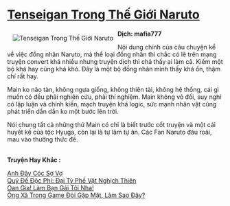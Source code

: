 <a href="https://utruyen.com/truyen/tenseigan-trong-the-gioi-naruto/19238/" title="Tenseigan Trong Thế Giới Naruto"><h1>Tenseigan Trong Thế Giới Naruto</h1></a><div style="display:table"><img align="right" style="float: left; padding: 10px;" src="https://utruyen.com/images/story/200x260/tenseigan-trong-the-gioi-naruto.jpg" alt="Tenseigan Trong Thế Giới Naruto"><b><b><b>Dịch: mafia777<p></p></b></b></b><p></p>Nội dung chính của câu chuyện kể về việc đồng nhân Naruto, mà thể loại đồng nhân thì chắc có lẽ trên mạng truyện convert khá nhiều nhưng truyện dịch thì chả thấy ai làm cả. Kiếm một bộ khá hay cũng khá khó. Đây là một bộ đồng nhân mình thấy khá ổn, thậm chí rất hay.<p></p>Main ko não tàn, không ngựa giống, không thiên tài, không hệ thống, cái gì muốn có đều phải nghiên cứu, phải thí nghiệm. Main không vô đối, suy nghĩ có lập luận và chính kiến, mạch truyện khá logic, sức mạnh nhân vật cũng phát triển dần dần ko một bước lên trời.<p></p>Nói chung tất cả những thứ Main có chỉ là biết trước cốt truyện và một cái huyết kế của tộc Hyuga, còn lại là tự làm tự ăn. Các Fan Naruto đâu roài, mau vào thưởng thức đê.</div><p><br><b>Truyện Hay Khác :</b></p><a href="https://utruyen.com/truyen/anh-day-coc-so-vo/15966/" alt="Anh Đây Cóc Sợ Vợ">Anh Đây Cóc Sợ Vợ</a><br/><a href="https://github.com/quanluxury/ngontinhhot/tree/master/truyenhay/17407/" alt="Quỷ Đế Độc Phi: Đại Tỷ Phế Vật Nghịch Thiên">Quỷ Đế Độc Phi: Đại Tỷ Phế Vật Nghịch Thiên</a><br/><a href="https://www.flickr.com/photos/184340401@N07/48808990902/" alt="Oan Gia! Làm Bạn Gái Tôi Nha!">Oan Gia! Làm Bạn Gái Tôi Nha!</a><br/><a href="https://github.com/quanluxury/ngontinhhot/tree/master/truyenhay/18603/" alt="Ông Xã Trong Game Đòi Gặp Mặt, Làm Sao Đây?">Ông Xã Trong Game Đòi Gặp Mặt, Làm Sao Đây?</a><br/>